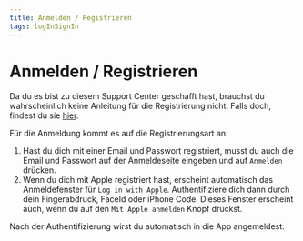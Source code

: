 ```yaml
---
title: Anmelden / Registrieren
tags: logInSignIn
---
```


# Anmelden / Registrieren

Da du es bist zu diesem Support Center geschafft hast, brauchst du wahrscheinlich keine Anleitung für die Registrierung nicht. Falls doch, findest du sie [hier](https://github.com/stevenkellner/strafen#erste-schritte).

Für die Anmeldung kommt es auf die Registrierungsart an: 
1. Hast du dich mit einer Email und Passwort registriert, musst du auch die Email und Passwort auf der Anmeldeseite eingeben und auf `Anmelden` drücken.
2. Wenn du dich mit Apple registriert hast, erscheint automatisch das Anmeldefenster für `Log in with Apple`. Authentifiziere dich dann durch dein Fingerabdruck, FaceId oder iPhone Code. Dieses Fenster erscheint auch, wenn du auf den `Mit Apple anmelden` Knopf drückst. 
   
Nach der Authentifizierung wirst du automatisch in die App angemeldest.
